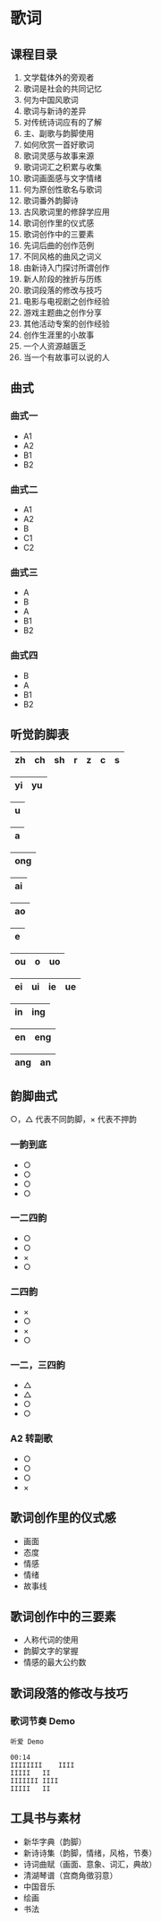 # 歌词

## 课程目录

1. 文学载体外的旁观者
2. 歌词是社会的共同记忆
3. 何为中国风歌词
4. 歌词与新诗的差异
5. 对传统诗词应有的了解
6. 主、副歌与韵脚使用
7. 如何欣赏一首好歌词
8. 歌词灵感与故事来源
9. 歌词词汇之积累与收集
10. 歌词画面感与文字情绪
11. 何为原创性歌名与歌词
12. 歌词番外韵脚诗
13. 古风歌词里的修辞学应用
14. 歌词创作里的仪式感
15. 歌词创作中的三要素
16. 先词后曲的创作范例
17. 不同风格的曲风之词义
18. 由新诗入门探讨所谓创作
19. 新人阶段的挫折与历练
20. 歌词段落的修改与技巧
21. 电影与电视剧之创作经验
22. 游戏主题曲之创作分享
23. 其他活动专案的创作经验
24. 创作生涯里的小故事
25. 一个人资源越匮乏
26. 当一个有故事可以说的人

## 曲式

### 曲式一

- A1
- A2
- B1
- B2

### 曲式二

- A1
- A2
- B
- C1
- C2

### 曲式三

- A
- B
- A
- B1
- B2

### 曲式四

- B
- A
- B1
- B2

## 听觉韵脚表

|  zh  |  ch  |  sh  |  r   |  z   |  c   |  s   |
| :--: | :--: | :--: | :--: | :--: | :--: | :--: |

|  yi  |  yu  |
| :--: | :--: |

|  u   |
| :--: |

|  a   |
| :--: |

| ong  |
| :--: |

|  ai  |
| :--: |

|  ao  |
| :--: |

|  e   |
| :--: |

|  ou  |  o   |  uo  |
| :--: | :--: | :--: |

|  ei  |  ui  |  ie  |  ue  |
| :--: | :--: | :--: | :--: |

|  in  | ing  |
| :--: | :--: |

|  en  | eng  |
| :--: | :--: |

| ang  |  an  |
| :--: | :--: |

## 韵脚曲式

○，△ 代表不同韵脚，× 代表不押韵

### 一韵到底

- ○
- ○
- ○
- ○

### 一二四韵

- ○
- ○
- ×
- ○

### 二四韵

- ×
- ○
- ×
- ○

### 一二，三四韵

- △
- △
- ○
- ○

### A2 转副歌

- ○
- ○
- ○
- ×

## 歌词创作里的仪式感

- 画面
- 态度
- 情感
- 情绪
- 故事线

## 歌词创作中的三要素

- 人称代词的使用
- 韵脚文字的掌握
- 情感的最大公约数

## 歌词段落的修改与技巧

### 歌词节奏 Demo

```
听爱 Demo

00:14
IIIIIIII	IIII
IIIII	II
IIIIIII	IIII
IIIII	II
```

## 工具书与素材

- 新华字典（韵脚）
- 新诗诗集（韵脚，情绪，风格，节奏）
- 诗词曲赋（画面、意象、词汇，典故）
- 清湖琴谱（宫商角徵羽意）
- 中国音乐
- 绘画
- 书法